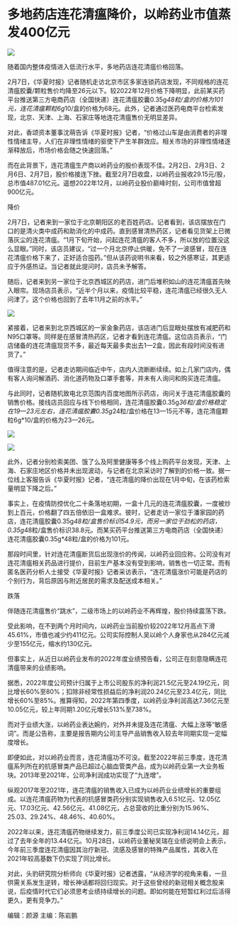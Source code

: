 # 多地药店连花清瘟降价，以岭药业市值蒸发400亿元

![](https://inews.gtimg.com/newsapp_bt/0/15451733996/1000)

随着国内整体疫情进入低流行水平，多地药店连花清瘟价格回落。

2月7日，《华夏时报》记者随机走访北京市区多家连锁药店发现，不同规格的连花清瘟胶囊/颗粒售价均降至26元以下。较2022年12月价格下降明显，此前某买药平台推送第三方电商药店（全国快递）连花清瘟胶囊0.35g*48粒/盒的价格为101元，连花清瘟颗粒6g*10/盒的价格为68元。此外，记者通过医药电商平台检索发现，北京、天津、上海、石家庄等地连花清瘟售价无明显差异。

对此，香颂资本董事沈萌告诉《华夏时报》记者，“价格过山车是由消费者的非理性情绪主导，人们在非理性情绪的驱使下产生羊群效应。相关市场的非理性情绪逐渐释放后，市场价格会随之快速回落。”

而在此背景下，连花清瘟生产商以岭药业的股价表现不佳。2月2日、2月3日、2月6日、2月7日，股价格接连下挫。截至2月7日收盘，以岭药业报收29.15元/股，总市值487.01亿元。遥想2022年12月，以岭药业股价巅峰时刻，公司市值曾超900亿元。

降价

2月7日，记者来到一家位于北京朝阳区的老百姓药店。记者看到，该店摆放在门口的是清火类中成药和助消化的中成药。直到感冒清热药区，记者看见货架上已微落灰尘的连花清瘟。“1月下旬开始，问起连花清瘟的客人不多，所以放的位置没这么显眼。”同时，该店员建议，“过一个月北京停止供暖，免不了一波感冒，现在连花清瘟价格下来了，正好适合囤药。”但从该药说明书来看，较之外感寒证，其更适应于外感热证。当记者就此提问时，店员未予解答。

随后，记者来到另一家位于北京西城区的药店，进门后堆积如山的连花清瘟首先映入眼帘。现场店员表示，“近半个月以来，疫情比较平稳，连花清瘟已经很久无人问津了。这个价格也回到了去年11月之前的水平。”

![](https://inews.gtimg.com/newsapp_bt/0/15650241916/1000)

紧接着，记者来到北京西城区的一家金象药店，该店进门后显眼处摆放有减肥药和N95口罩等。同样是在感冒清热药区，记者才看到连花清瘟。这位店员表示，“门店储备的连花清瘟现货不多，最近每天最多卖出去1—2盒，因此有段时间没有进货了。”

值得注意的是，记者走访期间临近中午，店内人流断断续续。如上几家门店内，偶有客人询问解酒药、消化道药物及口罩手套等，并未有人询问和购买连花清瘟。

与此同时，记者随机致电北京范围内百度地图所示药店，询问关于连花清瘟胶囊的销售价格。接线店员回应与线下价格相同，连花清瘟胶囊0.35g*36粒/盒价格稳定在19—23元左右，连花清瘟胶囊0.35g*24粒/盒价格在13—15元不等，连花清瘟颗粒6g*10/盒的价格为23—26元。

![](https://inews.gtimg.com/newsapp_bt/0/15650241924/1000)

![](https://inews.gtimg.com/newsapp_bt/0/15650241928/1000)

此外，记者分别检索美团、饿了么及阿里健康等多个线上购药平台发现，天津、上海、石家庄地区价格并未出现波动，与记者在北京采访时了解到的价格一致。据一位线上客服告诉《华夏时报》记者，“连花清瘟的降价出现在1月中旬，在该药检索量明显下降之后。”

事实上，在疫情防控优化二十条落地初期，一盒十几元的连花清瘟胶囊，一度被炒到上百元，价格翻了四五倍依旧一盒难求。彼时，记者走访一家位于潘家园的药店，连花清瘟胶囊0.35g*48粒/盒售价标识54.9元，而另一家位于劲松的药店，0.35g*48粒/盒售价标识38.8元。而某买药平台推送第三方电商药店（全国快递）连花清瘟胶囊0.35g*48粒/盒的价格为101元。

那段时间里，针对连花清瘟断货后出现涨价的传闻，以岭药业回应称，公司没有对连花清瘟相关药品进行提价，目前生产基本没有受到影响，销售也一切正常。而有匿名医药分析人士接受《华夏时报》记者采访表示，“连花清瘟涨价可能是药店的个别行为，背后原因与附近居民的需求及配送成本相关。”

跌落

伴随连花清瘟售价“跳水”，二级市场上的以岭药业不再辉煌，股价持续震荡下跌。

受此影响，在不到两个月时间内，以岭药业当前股价较2022年12月高点下滑45.61%，市值也减少约411亿元。公司实际控制人吴以岭个人身家也从284亿元减少至155亿元，缩水约130亿元。

但事实上，从近日以岭药业发布的2022年度业绩预告看，公司正在刻意隐瞒连花清瘟带来的业绩影响。

据悉，2022年度公司预计归属于上市公司股东的净利润21.5亿元至24.19亿元，同比增长60%至80%；扣除非经常性损益后的净利润20.24亿元至23.4亿元，同比增长60%至85%。推算得知，2022年第四季度，以岭药业净利润高达7.36亿元至10.05亿元，较上年同期1.20亿元增长513%至738%。

而对于业绩大涨，以岭药业表达婉约，对外并未提及连花清瘟、大幅上涨等“敏感词”。而是公告称，主要是报告期内公司主导产品销售收入较去年同期实现一定幅度增长。

即便如此，对以岭药业而言，连花清瘟功不可没。截至2022年前三季度，连花清瘟系列所在的抗感冒类产品已超过心脑血管类产品，成为以岭药业第一大业务板块。2013年至2021年，公司净利润成功实现了“九连增”。

纵观2017年至2021年，连花清瘟的销售收入已成为以岭药业业绩增长的重要组成。以连花清瘟药物为代表的抗感冒类药分别实现销售收入6.51亿元、12.05亿元、17.03亿元、42.56亿元、41.08亿元，占总营收的比重分别为15.96%、25.03、29.24%、48.46%、40.60%。

2022年以来，连花清瘟药物继续发力，前三季度公司已实现净利润14.14亿元，超过了去年全年的13.44亿元。10月28日，以岭药业董秘吴瑞在业绩说明会上表示，今年前三季度连花清瘟因其治疗新冠、流感及感冒的特殊产品属性，其收入在2021年较高基数下仍实现了同比增长。

对此，头豹研究院分析师向《华夏时报》记者透露，“从经济学的视角来看，一旦供需关系发生逆转，增长神话都将回归现实。对于这些曾经的新冠相关概念股来说，后疫情时代它们必须思考业绩持续增长的问题。即如何能在短暂红利过后活得更久，更有竞争力。”

编辑：颜源 主编：陈岩鹏

